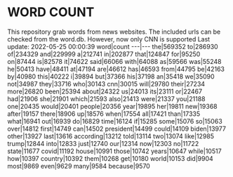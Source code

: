 # WORD COUNT
This repository grab words from news websites. The included urls can be checked from the word.db.
However, now only CNN is supported
Last update: 2022-05-25 00:00:39
word|count
---|---
the|569352
to|286930
of|234329
and|229999
a|212741
in|202877
that|124847
for|95250
on|87444
is|82578
it|74622
said|66066
with|64088
as|59566
was|55248
he|50413
have|48411
at|47194
are|46612
has|46593
from|44795
be|42163
by|40980
this|40222
i|39894
but|37366
his|37198
an|35418
we|35090
not|34987
they|33716
who|30143
cnn|30015
will|29780
their|27234
more|26820
been|25394
about|24322
us|24013
its|23111
or|22467
had|21906
she|21901
which|21593
also|21413
were|21337
you|21188
one|20435
would|20401
people|20356
year|19895
her|19811
new|19368
after|19157
there|18906
up|18576
when|17554
all|17421
than|17335
what|16941
out|16939
do|16829
time|16124
if|15285
some|15076
so|15063
over|14812
first|14749
can|14502
president|14499
could|14109
biden|13977
other|13927
last|13616
according|13212
told|13114
two|13074
like|12985
trump|12844
into|12833
just|12740
our|12314
now|12303
no|11722
state|11677
covid|11192
house|10991
those|10742
years|10647
while|10517
how|10397
country|10392
them|10268
get|10180
world|10153
did|9904
most|9869
even|9629
many|9584
because|9570
